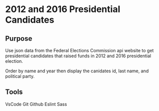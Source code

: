 # 2012 and 2016 Presidential Candidates

## Purpose
Use json data from the Federal Elections Commission api website to get
presidential candidates that raised funds in 2012 and 2016 presidential
election.

Order by name and year then display the canidates id, last name, and political
party.

## Tools
VsCode
Git
Github
Eslint
Sass